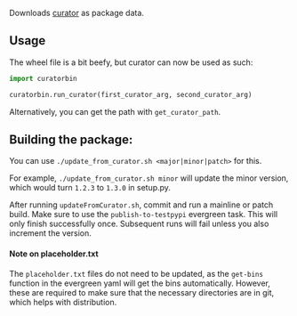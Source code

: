 Downloads [curator](https://github.com/mongodb/curator) as package data. 

## Usage

The wheel file is a bit beefy, but curator can now be used as such:

```python
import curatorbin

curatorbin.run_curator(first_curator_arg, second_curator_arg)

```
Alternatively, you can get the path with `get_curator_path`.

## Building the package:

You can use `./update_from_curator.sh <major|minor|patch>` for this.

For example, `./update_from_curator.sh minor` will update the minor version, which would turn `1.2.3` to `1.3.0` in setup.py.

After running `updateFromCurator.sh`, commit and run a mainline or patch build.
Make sure to use the `publish-to-testpypi` evergreen task.
This will only finish successfully once.
Subsequent runs will fail unless you also increment the version.

#### Note on placeholder.txt

The `placeholder.txt` files do not need to be updated, as the `get-bins` function in the evergreen yaml will get the bins automatically.
However, these are required to make sure that the necessary directories are in git, which helps with distribution.
